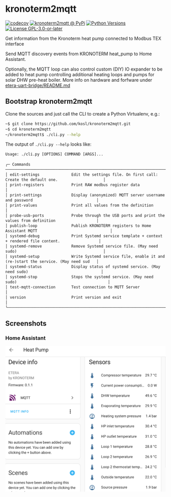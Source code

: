 # kronoterm2mqtt

[![codecov](https://codecov.io/github/kosl/kronoterm2mqtt/branch/main/graph/badge.svg)](https://app.codecov.io/github/kosl/kronoterm2mqtt)
[![kronoterm2mqtt @ PyPi](https://img.shields.io/pypi/v/kronoterm2mqtt?label=kronoterm2mqtt%20%40%20PyPi)](https://pypi.org/project/kronoterm2mqtt/)
[![Python Versions](https://img.shields.io/pypi/pyversions/kronoterm2mqtt)](https://github.com/kosl/kronoterm2mqtt/blob/main/pyproject.toml)
[![License GPL-3.0-or-later](https://img.shields.io/pypi/l/kronoterm2mqtt)](https://github.com/kosl/kronoterm2mqtt/blob/main/LICENSE)

Get information from the Kronoterm heat pump connected to Modbus TEX interface

Send MQTT discovery events from KRONOTERM heat_pump to Home Assistant.

Optionally, the MQTT loop can also control custom (DIY) IO expander to
be added to heat pump controlling additional heating loops and pumps
for solar DHW pre-heat boiler. More info on hardware and forfware under
[etera-uart-bridge/README.md](etera-uart-bridge/README.md)



## Bootstrap kronoterm2mqtt

Clone the sources and just call the CLI to create a Python Virtualenv, e.g.:

```bash
~$ git clone https://github.com/kosl/kronoterm2mqtt.git
~$ cd kronoterm2mqtt
~/kronoterm2mqtt$ ./cli.py --help
```
The output of `./cli.py --help` looks like:

~~~
Usage: ./cli.py [OPTIONS] COMMAND [ARGS]...      
                                             
╭─ Commands ───────────────────────────────────────────────────────────────────────────────────────────────────╮
│ edit-settings              Edit the settings file. On first call: Create the default one.                    │
│ print-registers            Print RAW modbus register data                                                    │
│ print-settings             Display (anonymized) MQTT server username and password                            │
│ print-values               Print all values from the definition                                              │
│ probe-usb-ports            Probe through the USB ports and print the values from definition                  │
│ publish-loop               Publish KRONOTERM registers to Home Assistant MQTT                                │
│ systemd-debug              Print Systemd service template + context + rendered file content.                 │
│ systemd-remove             Remove Systemd service file. (May need sudo)                                      │
│ systemd-setup              Write Systemd service file, enable it and (re-)start the service. (May need sud   │
│ systemd-status             Display status of systemd service. (May need sudo)                                │
│ systemd-stop               Stops the systemd service. (May need sudo)                                        │
│ test-mqtt-connection       Test connection to MQTT Server                                                    │
│ version                    Print version and exit                                                            │
╰──────────────────────────────────────────────────────────────────────────────────────────────────────────────
~~~
## Screenshots

### Home Assistant

![Home Assistant](screenshots/ha-sensors.png)



